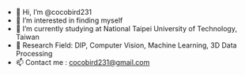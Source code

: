 - 👋 Hi, I’m @cocobird231
- 👀 I’m interested in finding myself
- 🌱 I’m currently studying at National Taipei University of Technology, Taiwan
- 💞️ Research Field: DIP, Computer Vision, Machine Learning, 3D Data Processing
- 📫 Contact me : cocobird231@gmail.com

<!---
cocobird231/cocobird231 is a ✨ special ✨ repository because its `README.md` (this file) appears on your GitHub profile.
You can click the Preview link to take a look at your changes.
--->
